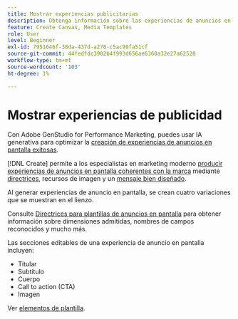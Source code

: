 ```yaml
---
title: Mostrar experiencias publicitarias
description: Obtenga información sobre las experiencias de anuncios en pantalla en Adobe GenStudio for Performance Marketing.
feature: Create Canvas, Media Templates
role: User
level: Beginner
exl-id: 7951646f-38da-437d-a270-c5ac99fa51cf
source-git-commit: 44fedfdc3902b4f993d656ae6360a32e27a62520
workflow-type: tm+mt
source-wordcount: '103'
ht-degree: 1%

---
```


# Mostrar experiencias de publicidad

Con Adobe GenStudio for Performance Marketing, puedes usar IA generativa para optimizar la [creación de experiencias de anuncios en pantalla exitosas](/help/user-guide/create/create-display-ad.md).

[!DNL Create] permite a los especialistas en marketing moderno [producir experiencias de anuncios en pantalla coherentes con la marca](/help/user-guide/create/create-display-ad.md) mediante [directrices](/help/user-guide/guidelines/overview.md), recursos de imagen y un [mensaje bien diseñado](/help/user-guide/effective-prompts.md).

Al generar experiencias de anuncio en pantalla, se crean cuatro variaciones que se muestran en el lienzo.

Consulte [Directrices para plantillas de anuncios en pantalla](/help/user-guide/templates/display-template.md) para obtener información sobre dimensiones admitidas, nombres de campos reconocidos y mucho más.

Las secciones editables de una experiencia de anuncio en pantalla incluyen:

* Titular
* Subtítulo
* Cuerpo
* Call to action (CTA)
* Imagen

Ver [elementos de plantilla](/help/user-guide/content/use-templates.md#template-elements).

<!-- ## Character counts

After you generate a set of display ad variants, you can see the character count displayed for each section. Hover over or click into a generated section, such as the subject line or the body, and see the section name and character count for that section.

![Character count](/help/assets/character-count.png){width="500" zoomable="yes"} -->
